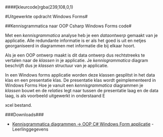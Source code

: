 ####[kleurcode]rgba(239,108,0,1)

#Uitgewerkte opdracht Windows Forms#

##Kennisgrammatica naar OOP Csharp Windows Forms  code#

Met een *kennisgrammatica* analyse heb je een *dataontwerp* gemaakt van je applicatie. Alle redundante informatie is er als het goed is uit en netjes georganiseerd in diagrammen met informatie die bij elkaar hoort.

Als je een OOP ontwerp maakt is dit data ontwerp dus rechtstreeks te vertalen naar de *klassen* in je applicatie. Je *kennisgrammatica* diagram beschrijft dus je *klassen* structuur van je applicatie.

In een Windows forms applicatie worden deze klassen gesplitst in het data klas en een presentatie klas. De presentatie klas  wordt geimplementeerd in Windows Forms
Hoe je vanuit een *kennisgrammatica* diagrammen je *klassen* bouwt en de *relaties* legt naar tussen de presentatie laag en de data laag, is als voorbeeld uitgewerkt in onderstaand E

xcel bestand.  

###Downloads###

- [Kennisgrammatica diagrammen -> OOP C# Windows Form applicatie](https://elo.kw1c.nl/CMS/Studie/811%20ICT-Academie/811%20VakkenInhoud/%5BB.07%20CSh%5D%20C%20Sharp/25187%20%C2%A0%20Applicatie-%20en%20mediaontwikkelaar/Periode%2008/Productie/01.%20Reader/Leerlinggegevens_kennis-Csh.xlsx) - Leerlinggegevens



